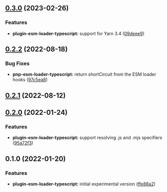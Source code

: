 ## [0.3.0](https://github.com/kherock/yarn-plugins/compare/@kherock/yarn-plugin-esm-loader-typescript@0.2.2...@kherock/yarn-plugin-esm-loader-typescript@0.3.0) (2023-02-26)


### Features

* **plugin-esm-loader-typescript:** support for Yarn 3.4 ([09deee9](https://github.com/kherock/yarn-plugins/commit/09deee9198b17f022e922c460b94a45029a8614a))

## [0.2.2](https://github.com/kherock/yarn-plugins/compare/@kherock/yarn-plugin-esm-loader-typescript@0.2.1...@kherock/yarn-plugin-esm-loader-typescript@0.2.2) (2022-08-18)


### Bug Fixes

* **pnp-esm-loader-typescript:** return shortCircuit from the ESM loader hooks ([97c5ea8](https://github.com/kherock/yarn-plugins/commit/97c5ea89762f670785a7a9293aa3269ba6483446))

## [0.2.1](https://github.com/kherock/yarn-plugins/compare/@kherock/yarn-plugin-esm-loader-typescript@0.2.0...@kherock/yarn-plugin-esm-loader-typescript@0.2.1) (2022-08-12)

## [0.2.0](https://github.com/kherock/yarn-plugins/compare/@kherock/yarn-plugin-esm-loader-typescript@0.1.0...@kherock/yarn-plugin-esm-loader-typescript@0.2.0) (2022-01-24)


### Features

* **plugin-esm-loader-typescript:** support resolving .js and .mjs specifiers ([95a72f3](https://github.com/kherock/yarn-plugins/commit/95a72f37c27f17782d6a96a86d9f18200e8c89b8))

## 0.1.0 (2022-01-20)


### Features

* **plugin-esm-loader-typescript:** initial experimental version ([ffe88a2](https://github.com/kherock/yarn-plugins/commit/ffe88a210151396decebf7c797323eaa4c834819))

